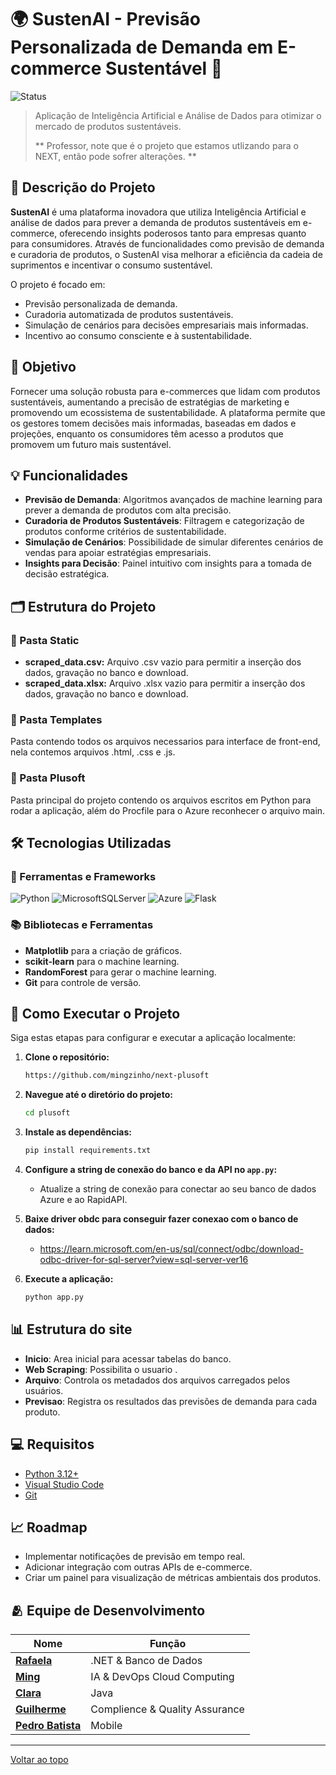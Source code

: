 # 🌍 SustenAI - Previsão Personalizada de Demanda em E-commerce Sustentável 🌱
![Status](https://img.shields.io/badge/STATUS-EM%20DESENVOLVIMENTO-yellow?style=for-the-badge)

> Aplicação de Inteligência Artificial e Análise de Dados para otimizar o mercado de produtos sustentáveis.
>
> ** Professor, note que é o projeto que estamos utlizando para o NEXT, então pode sofrer alterações. **

## 📌 Descrição do Projeto

**SustenAI** é uma plataforma inovadora que utiliza Inteligência Artificial e análise de dados para prever a demanda de produtos sustentáveis em e-commerce, oferecendo insights poderosos tanto para empresas quanto para consumidores. Através de funcionalidades como previsão de demanda e curadoria de produtos, o SustenAI visa melhorar a eficiência da cadeia de suprimentos e incentivar o consumo sustentável.

O projeto é focado em:

- Previsão personalizada de demanda.
- Curadoria automatizada de produtos sustentáveis.
- Simulação de cenários para decisões empresariais mais informadas.
- Incentivo ao consumo consciente e à sustentabilidade.

## 🎯 Objetivo

Fornecer uma solução robusta para e-commerces que lidam com produtos sustentáveis, aumentando a precisão de estratégias de marketing e promovendo um ecossistema de sustentabilidade. A plataforma permite que os gestores tomem decisões mais informadas, baseadas em dados e projeções, enquanto os consumidores têm acesso a produtos que promovem um futuro mais sustentável.

## 💡 Funcionalidades

- **Previsão de Demanda**: Algoritmos avançados de machine learning para prever a demanda de produtos com alta precisão.
- **Curadoria de Produtos Sustentáveis**: Filtragem e categorização de produtos conforme critérios de sustentabilidade.
- **Simulação de Cenários**: Possibilidade de simular diferentes cenários de vendas para apoiar estratégias empresariais.
- **Insights para Decisão**: Painel intuitivo com insights para a tomada de decisão estratégica.

## 🗂️ Estrutura do Projeto

### 📂 Pasta Static
- **scraped_data.csv:** Arquivo .csv vazio para permitir a inserção dos dados, gravação no banco e download.
- **scraped_data.xlsx:** Arquivo .xlsx vazio para permitir a inserção dos dados, gravação no banco e download.

### 📂 Pasta Templates
Pasta contendo todos os arquivos necessarios para interface de front-end, nela contemos arquivos .html, .css e .js.

### 📂 Pasta Plusoft
Pasta principal do projeto contendo os arquivos escritos em Python para rodar a aplicação, além do Procfile para o Azure reconhecer o arquivo main.

## 🛠️ Tecnologias Utilizadas

### 🔧 Ferramentas e Frameworks
![Python](https://img.shields.io/badge/python-3670A0?style=for-the-badge&logo=python&logoColor=ffdd54)
![MicrosoftSQLServer](https://img.shields.io/badge/Microsoft%20SQL%20Server-CC2927?style=for-the-badge&logo=microsoft%20sql%20server&logoColor=white)
![Azure](https://img.shields.io/badge/azure-%230072C6.svg?style=for-the-badge&logo=microsoftazure&logoColor=white)
![Flask](https://img.shields.io/badge/flask-%23000.svg?style=for-the-badge&logo=flask&logoColor=white)


### 📚 Bibliotecas e Ferramentas
- **Matplotlib** para a criação de gráficos.
- **scikit-learn** para o machine learning.
- **RandomForest** para gerar o machine learning.
- **Git** para controle de versão.

## 🚀 Como Executar o Projeto

Siga estas etapas para configurar e executar a aplicação localmente:

1. **Clone o repositório:**
   ```bash
   https://github.com/mingzinho/next-plusoft
   ```

2. **Navegue até o diretório do projeto:**
   ```bash
   cd plusoft
   ```

3. **Instale as dependências:**
   ```bash
   pip install requirements.txt
   ```

4. **Configure a string de conexão do banco e da API no `app.py`:**
   - Atualize a string de conexão para conectar ao seu banco de dados Azure e ao RapidAPI.
  
5. **Baixe driver obdc para conseguir fazer conexao com o banco de dados:**
   - https://learn.microsoft.com/en-us/sql/connect/odbc/download-odbc-driver-for-sql-server?view=sql-server-ver16

5. **Execute a aplicação:**
   ```bash
   python app.py
   ```

## 📊 Estrutura do site

- **Inicio**: Area inicial para acessar tabelas do banco.
- **Web Scraping**: Possibilita o usuario .
- **Arquivo**: Controla os metadados dos arquivos carregados pelos usuários.
- **Previsao**: Registra os resultados das previsões de demanda para cada produto.

## 💻 Requisitos

- [Python 3.12+](https://www.python.org/downloads/release/python-3120/)
- [Visual Studio Code](https://code.visualstudio.com/)
- [Git](https://git-scm.com)

## 📈 Roadmap

- Implementar notificações de previsão em tempo real.
- Adicionar integração com outras APIs de e-commerce.
- Criar um painel para visualização de métricas ambientais dos produtos.


## 🫂 Equipe de Desenvolvimento

| Nome                        | Função                                |
| ---------------------------- | ------------------------------------- |
| **[Rafaela](https://github.com/rafluuz)** | .NET & Banco de Dados |
| **[Ming](https://github.com/mingzinho)** | IA & DevOps Cloud Computing
| **[Clara](https://github.com/clarabcerq)** | Java |
| **[Guilherme](https://github.com/Guilherme379)** | Complience & Quality Assurance |
| **[Pedro Batista ](https://github.com/yoboypb)** | Mobile |

---

<a href="#top">Voltar ao topo</a>
